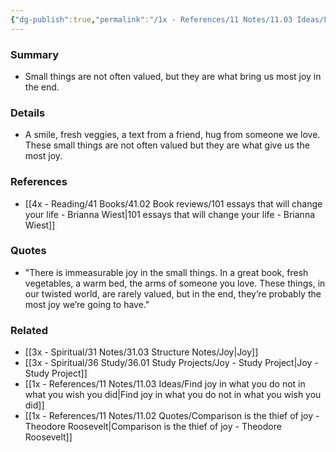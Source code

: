 ```yaml
---
{"dg-publish":true,"permalink":"/1x - References/11 Notes/11.03 Ideas/Find joy in the small things/","title":"permanent note","noteIcon":""}
---
```



### Summary
- Small things are not often valued, but they are what bring us most joy in the end.

### Details
- A smile, fresh veggies, a text from a friend, hug from someone we love. These small things are not often valued but they are what give us the most joy.

### References
- [[4x - Reading/41 Books/41.02 Book reviews/101 essays that will change your life - Brianna Wiest\|101 essays that will change your life - Brianna Wiest]]

### Quotes
- "There is immeasurable joy in the small things. In a great book, fresh vegetables, a warm bed, the arms of someone you love. These things, in our twisted world, are rarely valued, but in the end, they’re probably the most joy we’re going to have."

### Related
- [[3x - Spiritual/31 Notes/31.03 Structure Notes/Joy\|Joy]]
- [[3x - Spiritual/36 Study/36.01 Study Projects/Joy - Study Project\|Joy - Study Project]]
- [[1x - References/11 Notes/11.03 Ideas/Find joy in what you do not in what you wish you did\|Find joy in what you do not in what you wish you did]]
- [[1x - References/11 Notes/11.02 Quotes/Comparison is the thief of joy - Theodore Roosevelt\|Comparison is the thief of joy - Theodore Roosevelt]]
